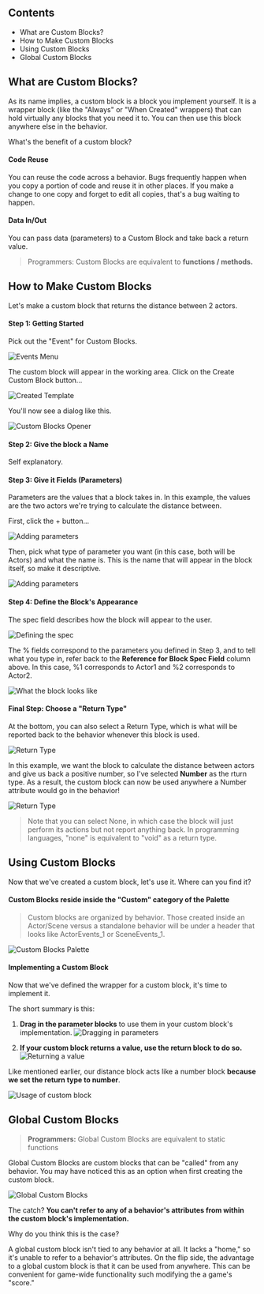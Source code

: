 ## Contents

* What are Custom Blocks?
* How to Make Custom Blocks
* Using Custom Blocks
* Global Custom Blocks
 

## What are Custom Blocks?

As its name implies, a custom block is a block you implement yourself. It is a wrapper block (like the "Always" or "When Created" wrappers) that can hold virtually any blocks that you need it to. You can then use this block anywhere else in the behavior.

What's the benefit of a custom block?

#### Code Reuse
You can reuse the code across a behavior. Bugs frequently happen when you copy a portion of code and reuse it in other places. If you make a change to one copy and forget to edit all copies, that's a bug waiting to happen.

#### Data In/Out
You can pass data (parameters) to a Custom Block and take back a return value.

> Programmers: Custom Blocks are equivalent to **functions / methods.**
 

## How to Make Custom Blocks

Let's make a custom block that returns the distance between 2 actors.

 
#### Step 1: Getting Started

Pick out the "Event" for Custom Blocks.

![Events Menu](https://raw.githubusercontent.com/Stencyl/stencylpedia/master/chapter-6/images/custom-blocks-1.png)

The custom block will appear in the working area. Click on the Create Custom Block button...

![Created Template](https://raw.githubusercontent.com/Stencyl/stencylpedia/master/chapter-6/images/custom-blocks-2.png)

You'll now see a dialog like this.

![Custom Blocks Opener](https://raw.githubusercontent.com/Stencyl/stencylpedia/master/chapter-6/images/custom-blocks-3.png)

#### Step 2: Give the block a Name

Self explanatory.

#### Step 3: Give it Fields (Parameters)

Parameters are the values that a block takes in. In this example, the values are the two actors we're trying to calculate the distance between.

First, click the + button...

![Adding parameters](https://raw.githubusercontent.com/Stencyl/stencylpedia/master/chapter-6/images/custom-blocks-5.png)

Then, pick what type of parameter you want (in this case, both will be Actors) and what the name is. This is the name that will appear in the block itself, so make it descriptive.

![Adding parameters](https://raw.githubusercontent.com/Stencyl/stencylpedia/master/chapter-6/images/custom-blocks-4.png)


#### Step 4: Define the Block's Appearance

The spec field describes how the block will appear to the user.

![Defining the spec](https://raw.githubusercontent.com/Stencyl/stencylpedia/master/chapter-6/images/custom-blocks-6.png)

The % fields correspond to the parameters you defined in Step 3, and to tell what you type in, refer back to the **Reference for Block Spec Field** column above. In this case, %1 corresponds to Actor1 and %2 corresponds to Actor2.

![What the block looks like](https://raw.githubusercontent.com/Stencyl/stencylpedia/master/chapter-6/images/custom-blocks-8.png)

#### Final Step: Choose a "Return Type"

At the bottom, you can also select a Return Type, which is what will be reported back to the behavior whenever this block is used.

![Return Type](https://raw.githubusercontent.com/Stencyl/stencylpedia/master/chapter-6/images/custom-blocks-7.png)

In this example, we want the block to calculate the distance between actors and give us back a positive number, so I've selected **Number** as the rturn type. As a result, the custom block can now be used anywhere a Number attribute would go in the behavior!

![Return Type](https://raw.githubusercontent.com/Stencyl/stencylpedia/master/chapter-6/images/custom-blocks-9.png)

> Note that you can select None, in which case the block will just perform its actions but not report anything back. In programming languages, "none" is equivalent to "void" as a return type.

 

## Using Custom Blocks

Now that we've created a custom block, let's use it. Where can you find it?


#### Custom Blocks reside inside the "Custom" category of the Palette

> Custom blocks are organized by behavior. Those created inside an Actor/Scene versus a standalone behavior will be under a header that looks like ActorEvents_1 or SceneEvents_1.

![Custom Blocks Palette](https://raw.githubusercontent.com/Stencyl/stencylpedia/master/chapter-6/images/custom-blocks-10.png)

 
#### Implementing a Custom Block

Now that we've defined the wrapper for a custom block, it's time to implement it. 

The short summary is this:

1. **Drag in the parameter blocks** to use them in your custom block's implementation.
  ![Dragging in parameters](https://raw.githubusercontent.com/Stencyl/stencylpedia/master/chapter-6/images/custom-blocks-13.png)

2. **If your custom block returns a value, use the return block to do so.**
  ![Returning a value](https://raw.githubusercontent.com/Stencyl/stencylpedia/master/chapter-6/images/custom-blocks-12.png)

Like mentioned earlier, our distance block acts like a number block **because we set the return type to number**.

![Usage of custom block](https://raw.githubusercontent.com/Stencyl/stencylpedia/master/chapter-6/images/custom-blocks-15.png)
 

## Global Custom Blocks

> **Programmers:** Global Custom Blocks are equivalent to static functions

Global Custom Blocks are custom blocks that can be "called" from any behavior. You may have noticed this as an option when first creating the custom block.

![Global Custom Blocks](https://raw.githubusercontent.com/Stencyl/stencylpedia/master/chapter-6/images/custom-blocks-11.png)

The catch? **You can't refer to any of a behavior's attributes from within the custom block's implementation.**

Why do you think this is the case?

A global custom block isn't tied to any behavior at all. It lacks a "home," so it's unable to refer to a behavior's attributes. On the flip side, the advantage to a global custom block is that it can be used from anywhere. This can be convenient for game-wide functionality such modifying the a game's "score."
